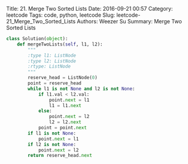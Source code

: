 Title: 21. Merge Two Sorted Lists 
Date: 2016-09-21 00:57
Category: leetcode
Tags: code, python, leetcode
Slug: leetcode-21_Merge_Two_Sorted_Lists 
Authors: Weezer Su
Summary: Merge Two Sorted Lists


```python
class Solution(object):
    def mergeTwoLists(self, l1, l2):
        """
        :type l1: ListNode
        :type l2: ListNode
        :rtype: ListNode
        """
        reserve_head = ListNode(0)
        point = reserve_head
        while l1 is not None and l2 is not None:
            if l1.val < l2.val:
                point.next = l1
                l1 = l1.next
            else:
                point.next = l2
                l2 = l2.next
            point = point.next
        if l1 is not None:
            point.next = l1
        if l2 is not None:
            point.next = l2
        return reserve_head.next
            
        
```

